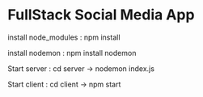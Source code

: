 # FullStack Social Media App

install node_modules : npm install

install nodemon : npm install nodemon

Start server : cd server -> nodemon index.js

Start client : cd client -> npm start
